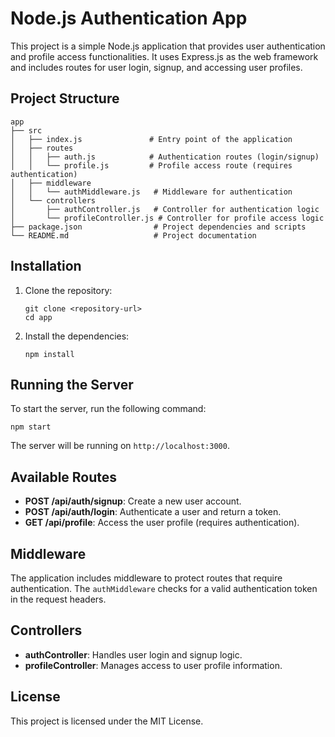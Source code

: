 # Node.js Authentication App

This project is a simple Node.js application that provides user authentication and profile access functionalities. It uses Express.js as the web framework and includes routes for user login, signup, and accessing user profiles.

## Project Structure

```
app
├── src
│   ├── index.js               # Entry point of the application
│   ├── routes
│   │   ├── auth.js            # Authentication routes (login/signup)
│   │   └── profile.js         # Profile access route (requires authentication)
│   ├── middleware
│   │   └── authMiddleware.js   # Middleware for authentication
│   └── controllers
│       ├── authController.js   # Controller for authentication logic
│       └── profileController.js # Controller for profile access logic
├── package.json                # Project dependencies and scripts
└── README.md                   # Project documentation
```

## Installation

1. Clone the repository:
   ```
   git clone <repository-url>
   cd app
   ```

2. Install the dependencies:
   ```
   npm install
   ```

## Running the Server

To start the server, run the following command:
```
npm start
```

The server will be running on `http://localhost:3000`.

## Available Routes

- **POST /api/auth/signup**: Create a new user account.
- **POST /api/auth/login**: Authenticate a user and return a token.
- **GET /api/profile**: Access the user profile (requires authentication).

## Middleware

The application includes middleware to protect routes that require authentication. The `authMiddleware` checks for a valid authentication token in the request headers.

## Controllers

- **authController**: Handles user login and signup logic.
- **profileController**: Manages access to user profile information.

## License

This project is licensed under the MIT License.